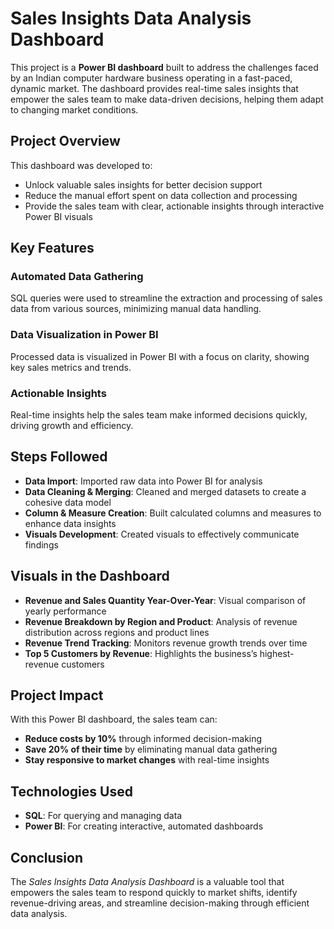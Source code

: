 # Sales Insights Data Analysis Dashboard

This project is a **Power BI dashboard** built to address the challenges faced by an Indian computer hardware business operating in a fast-paced, dynamic market. The dashboard provides real-time sales insights that empower the sales team to make data-driven decisions, helping them adapt to changing market conditions.

## Project Overview

This dashboard was developed to:
- Unlock valuable sales insights for better decision support
- Reduce the manual effort spent on data collection and processing
- Provide the sales team with clear, actionable insights through interactive Power BI visuals

## Key Features

### Automated Data Gathering
SQL queries were used to streamline the extraction and processing of sales data from various sources, minimizing manual data handling.

### Data Visualization in Power BI
Processed data is visualized in Power BI with a focus on clarity, showing key sales metrics and trends.

### Actionable Insights
Real-time insights help the sales team make informed decisions quickly, driving growth and efficiency.

## Steps Followed

- **Data Import**: Imported raw data into Power BI for analysis
- **Data Cleaning & Merging**: Cleaned and merged datasets to create a cohesive data model
- **Column & Measure Creation**: Built calculated columns and measures to enhance data insights
- **Visuals Development**: Created visuals to effectively communicate findings

## Visuals in the Dashboard

- **Revenue and Sales Quantity Year-Over-Year**: Visual comparison of yearly performance
- **Revenue Breakdown by Region and Product**: Analysis of revenue distribution across regions and product lines
- **Revenue Trend Tracking**: Monitors revenue growth trends over time
- **Top 5 Customers by Revenue**: Highlights the business’s highest-revenue customers

## Project Impact

With this Power BI dashboard, the sales team can:
- **Reduce costs by 10%** through informed decision-making
- **Save 20% of their time** by eliminating manual data gathering
- **Stay responsive to market changes** with real-time insights

## Technologies Used

- **SQL**: For querying and managing data
- **Power BI**: For creating interactive, automated dashboards

## Conclusion

The *Sales Insights Data Analysis Dashboard* is a valuable tool that empowers the sales team to respond quickly to market shifts, identify revenue-driving areas, and streamline decision-making through efficient data analysis.
